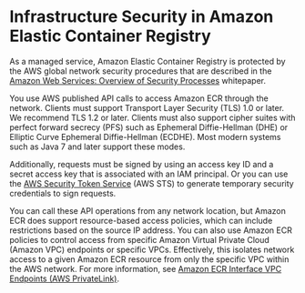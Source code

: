 # Infrastructure Security in Amazon Elastic Container Registry<a name="infrastructure-security"></a>

As a managed service, Amazon Elastic Container Registry is protected by the AWS global network security procedures that are described in the [Amazon Web Services: Overview of Security Processes](https://d0.awsstatic.com/whitepapers/Security/AWS_Security_Whitepaper.pdf) whitepaper\.

You use AWS published API calls to access Amazon ECR through the network\. Clients must support Transport Layer Security \(TLS\) 1\.0 or later\. We recommend TLS 1\.2 or later\. Clients must also support cipher suites with perfect forward secrecy \(PFS\) such as Ephemeral Diffie\-Hellman \(DHE\) or Elliptic Curve Ephemeral Diffie\-Hellman \(ECDHE\)\. Most modern systems such as Java 7 and later support these modes\.

Additionally, requests must be signed by using an access key ID and a secret access key that is associated with an IAM principal\. Or you can use the [AWS Security Token Service](https://docs.aws.amazon.com/STS/latest/APIReference/Welcome.html) \(AWS STS\) to generate temporary security credentials to sign requests\.

You can call these API operations from any network location, but Amazon ECR does support resource\-based access policies, which can include restrictions based on the source IP address\. You can also use Amazon ECR policies to control access from specific Amazon Virtual Private Cloud \(Amazon VPC\) endpoints or specific VPCs\. Effectively, this isolates network access to a given Amazon ECR resource from only the specific VPC within the AWS network\. For more information, see [Amazon ECR Interface VPC Endpoints \(AWS PrivateLink\)](vpc-endpoints.md)\.